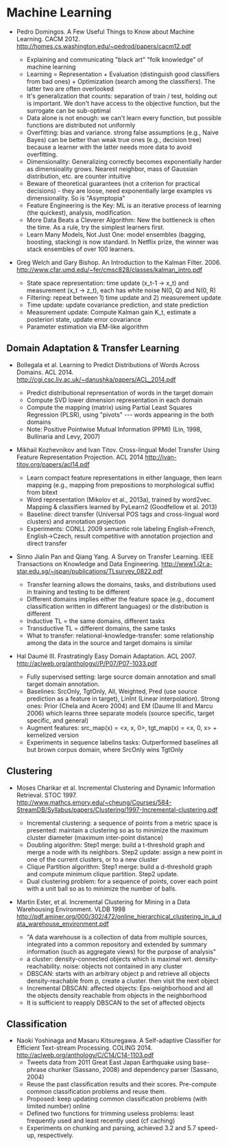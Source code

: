 Machine Learning
================

* Pedro Domingos. A Few Useful Things to Know about Machine Learning. CACM 2012. http://homes.cs.washington.edu/~pedrod/papers/cacm12.pdf
    - Explaining and communicating "black art" "folk knowledge" of machine learning
    - Learning = Representation + Evaluation (distinguish good classifiers from bad ones) + Optimization (search among the classifiers). The latter two are often overlooked
    - It's generalization that counts: separation of train / test, holding out is important. We don't have access to the objective function, but the surrogate can be sub-optimal
    - Data alone is not enough: we can't learn every function, but possible functions are distributed not uniformly
    - Overfitting: bias and variance. strong false assumptions (e.g., Naive Bayes) can be better than weak true ones (e.g., decision tree) because a learner with the latter needs more data to avoid overfitting.
    - Dimensionality: Generalizing correctly becomes exponentially harder as dimensioality grows. Nearest neighbor, mass of Gaussian distribution, etc. are counter intuitive
    - Beware of theoretical guarantees (not a criterion for practical decisions) - they are loose, need exponentially large examples vs dimensionality. So is "Asymptopia"
    - Feature Engineering is the Key: ML is an iterative process of learning (the quickest), analysis, modification.
    - More Data Beats a Cleverer Algorithm: New the bottleneck is often the time. As a rule, try the simplest learners first.
    - Learn Many Models, Not Just One: model ensembles (bagging, boosting, stacking) is now standard. In Netflix prize, the winner was stack ensembles of over 100 learners.

* Greg Welch and Gary Bishop. An Introduction to the Kalman Filter. 2006. http://www.cfar.umd.edu/~fer/cmsc828/classes/kalman_intro.pdf
    - State space representation: time update (x_t-1 -> x_t) and measurement (x_t -> z_t), each has white noise N(0, Q) and N(0, R)
    - Filtering: repeat between 1) time update and 2) measurement update
    - Time update: update covariance prediction, and state prediction
    - Measurement update: Compute Kalman gain K_t, estimate a posteriori state, update error covariance
    - Parameter estimation via EM-like algorithm

Domain Adaptation & Transfer Learning
-------------------------------------

* Bollegala et al. Learning to Predict Distributions of Words Across Domains. ACL 2014. http://cgi.csc.liv.ac.uk/~danushka/papers/ACL_2014.pdf
    - Predict distributional representation of words in the target domain
    - Compute SVD lower dimension representation in each domain
    - Compute the mapping (matrix) using Partial Least Squares Regression (PLSR), using "pivots" --- words appearing in the both domains
    - Note: Positive Pointwise Mutual Information (PPMI) (Lin, 1998, Bullinaria and Levy, 2007)

* Mikhail Kozhevnikov and Ivan Titov. Cross-lingual Model Transfer Using Feature Representation Projection. ACL 2014 http://ivan-titov.org/papers/acl14.pdf
    - Learn compact feature representations in either language, then learn mapping (e.g., mapping from prepositions to morphological suffix) from bitext
    - Word representation (Mikolov et al., 2013a), trained by word2vec. Mapping & classifiers learned by PyLearn2 (Goodfellow et al. 2013)
    - Baseline: direct transfer (Universal POS tags and cross-lingual word clusters) and annotation projection
    - Experiments: CONLL 2009 semantic role labeling English->French, English->Czech, result competitive with annotation projection and direct transfer

* Sinno Jialin Pan and Qiang Yang. A Survey on Transfer Learning. IEEE Transactions on Knowledge and Data Engineering. http://www1.i2r.a-star.edu.sg/~jspan/publications/TLsurvey_0822.pdf
    - Transfer learning allows the domains, tasks, and distributions used in training and testing to be different
    - Different domains implies either the feature space (e.g., document classification written in different languages) or the distribution is different
    - Inductive TL = the same domains, different tasks
    - Transductive TL = different domains, the same tasks
    - What to transfer: relational-knowledge-transfer: some relationship among the data in the source and target domains is similar

* Hal Daumé III. Frastratingly Easy Domain Adaptation. ACL 2007.  http://aclweb.org/anthology//P/P07/P07-1033.pdf
    - Fully supervised setting: large source domain annotation and small target domain annotation.
    - Baselines: SrcOnly, TgtOnly, All, Weighted, Pred (use source prediction as a feature in target), LinInt (Linear interpolation). Strong ones: Prior (Chela and Acero 2004) and EM (Daume III and Marcu 2006) which learns three separate models (source specific, target specific, and general)
    - Augment features: src_map(x) = <x, x, 0>, tgt_map(x) = <x, 0, x> + kernelized version
    - Experiments in sequence labelins tasks: Outperformed baselines all but brown corpus domain, where SrcOnly wins TgtOnly

Clustering
----------

* Moses Charikar et al. Incremental Clustering and Dynamic Information Retrieval. STOC 1997. http://www.mathcs.emory.edu/~cheung/Courses/584-StreamDB/Syllabus/papers/Clustering/1997-Incremental-clustering.pdf
    - Incremental clustering: a sequence of points from a metric space is presented: maintain a clustering so as to minimize the maximum cluster diameter (maximum inter-point distance)
    - Doubling algorithm: Step1 merge: build a t-threshold graph and merge a node with its neighbors. Step2 update: assign a new point in one of the current clusters, or to a new cluster
    - Clique Partition algorithm: Step1 merge: build a d-threshold graph and compute minimum clique partition. Step2 update.
    - Dual clustering problem: for a sequence of points, cover each point with a unit ball so as to minimize the number of balls.

* Martin Ester, et al. Incremental Clustering for Mining in a Data Warehousing Environment. VLDB 1998 http://pdf.aminer.org/000/302/472/online_hierarchical_clustering_in_a_data_warehouse_environment.pdf
    - "A data warehouse is a collection of data from multiple sources, integrated into a common repository and extended by summary information (such as aggregate views) for the purpose of analysis"
    - a cluster: density-connected objects which is maximal wrt. density-reachability. noise: objects not contained in any cluster
    - DBSCAN: starts with an arbitrary object p and retrieve all objects density-reachable from p, create a cluster. then visit the next object
    - Incremental DBSCAN: affected objects: Eps-neighborhood and all the objects density reachable from objects in the neighborhood
    - It is sufficient to reapply DBSCAN to the set of affected objects

Classification
--------------

* Naoki Yoshinaga and Masaru Kitsuregawa. A Self-adaptive Classifier for Efficient Text-stream Processing. COLING 2014. http://aclweb.org/anthology/C/C14/C14-1103.pdf
    - Tweets data from 2011 Great East Japan Earthquake using base-phrase chunker (Sassano, 2008) and dependency parser (Sassano, 2004)
    - Reuse the past classification results and their scores. Pre-compute common classification problems and reuse them.
    - Proposed: keep updating common classification problems (with limited number) online
    - Defined two functions for trimming useless problems: least frequently used and least recently used (cf caching)
    - Experiments on chunking and parsing, achieved 3.2 and 5.7 speed-up, respectively.
